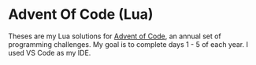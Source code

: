 # Advent Of Code (Lua)

Theses are my Lua solutions for [Advent of Code](https://adventofcode.com/), an annual set of programming challenges. My goal is to complete days 1 - 5 of each year. I used VS Code as my IDE.
